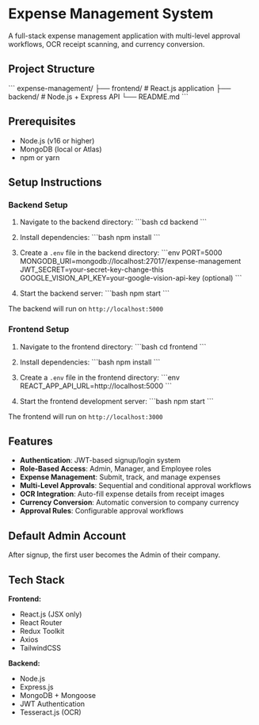 # Expense Management System

A full-stack expense management application with multi-level approval workflows, OCR receipt scanning, and currency conversion.

## Project Structure

\`\`\`
expense-management/
├── frontend/          # React.js application
├── backend/           # Node.js + Express API
└── README.md
\`\`\`

## Prerequisites

- Node.js (v16 or higher)
- MongoDB (local or Atlas)
- npm or yarn

## Setup Instructions

### Backend Setup

1. Navigate to the backend directory:
\`\`\`bash
cd backend
\`\`\`

2. Install dependencies:
\`\`\`bash
npm install
\`\`\`

3. Create a `.env` file in the backend directory:
\`\`\`env
PORT=5000
MONGODB_URI=mongodb://localhost:27017/expense-management
JWT_SECRET=your-secret-key-change-this
GOOGLE_VISION_API_KEY=your-google-vision-api-key (optional)
\`\`\`

4. Start the backend server:
\`\`\`bash
npm start
\`\`\`

The backend will run on `http://localhost:5000`

### Frontend Setup

1. Navigate to the frontend directory:
\`\`\`bash
cd frontend
\`\`\`

2. Install dependencies:
\`\`\`bash
npm install
\`\`\`

3. Create a `.env` file in the frontend directory:
\`\`\`env
REACT_APP_API_URL=http://localhost:5000
\`\`\`

4. Start the frontend development server:
\`\`\`bash
npm start
\`\`\`

The frontend will run on `http://localhost:3000`

## Features

- **Authentication**: JWT-based signup/login system
- **Role-Based Access**: Admin, Manager, and Employee roles
- **Expense Management**: Submit, track, and manage expenses
- **Multi-Level Approvals**: Sequential and conditional approval workflows
- **OCR Integration**: Auto-fill expense details from receipt images
- **Currency Conversion**: Automatic conversion to company currency
- **Approval Rules**: Configurable approval workflows

## Default Admin Account

After signup, the first user becomes the Admin of their company.

## Tech Stack

**Frontend:**
- React.js (JSX only)
- React Router
- Redux Toolkit
- Axios
- TailwindCSS

**Backend:**
- Node.js
- Express.js
- MongoDB + Mongoose
- JWT Authentication
- Tesseract.js (OCR)
